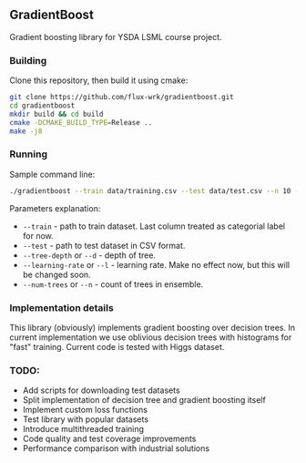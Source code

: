 ## GradientBoost
Gradient boosting library for YSDA LSML course project. 

### Building
Clone this repository, then build it using cmake:
```bash
git clone https://github.com/flux-wrk/gradientboost.git
cd gradientboost
mkdir build && cd build
cmake -DCMAKE_BUILD_TYPE=Release ..
make -j8
```

### Running
Sample command line:
```bash
./gradientboost --train data/training.csv --test data/test.csv --n 10 --d 4 --l 0.2
```

Parameters explanation:
- `--train` - path to train dataset. Last column treated as categorial label for now.
- `--test` - path to test dataset in CSV format.
- `--tree-depth` or `--d` - depth of tree.
- `--learning-rate` or `--l` - learning rate. Make no effect now, but this will be changed soon.
- `--num-trees` or `--n` - count of trees in ensemble.

### Implementation details
This library (obviously) implements gradient boosting over decision trees. In current implementation we use oblivious decision trees with histograms for "fast" training.
Current code is tested with Higgs dataset.

### TODO:
- Add scripts for downloading test datasets
- Split implementation of decision tree and gradient boosting itself
- Implement custom loss functions
- Test library with popular datasets
- Introduce multithreaded training
- Code quality and test coverage improvements
- Performance comparison with industrial solutions
